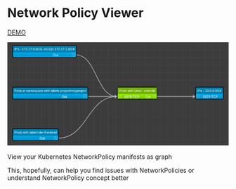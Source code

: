 Network Policy Viewer
===

[DEMO](https://artturik.github.io/network-policy-viewer/)

![NetworkPolicy viewer screenshot](img/demo.png?raw=true "NetworkPolicy viewer screenshot")

View your Kubernetes NetworkPolicy manifests as graph

This, hopefully, can help you find issues with NetworkPolicies
or understand NetworkPolicy concept better 